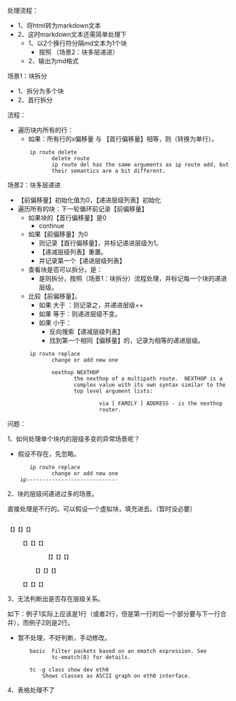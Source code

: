 



处理流程：

- 1、将html转为markdown文本
- 2、这时markdown文本还需简单处理下
  - 1、以2个换行符分隔md文本为1个块
    - 按照 （场景2：块多层递进）
  - 2、输出为md格式



场景1：块拆分

- 1、拆分为多个块
- 2、首行拆分

流程：

- 遍历块内所有的行：
  - 如果：所有行的x偏移量 与 【首行偏移量】相等，则（转换为单行）。

```
       ip route delete
              delete route
              ip route del has the same arguments as ip route add, but
              their semantics are a bit different.
```

场景2：块多层递进

- 【前偏移量】初始化值为0，【递进层级列表】初始化
- 遍历所有的块：下一轮循环前记录【前偏移量】
  - 如果块的【首行偏移量】是0
    - continue
  - 如果【前偏移量】为0
    - 则记录【首行偏移量】，并标记递进层级为1。
    - 【递减层级列表】重置。
    - 并记录第一个【递进层级列表】
  - 查看块是否可以拆分，是：
    - 是则拆分，按照（场景1：块拆分）流程处理，并标记每一个块的递进层级。
  - 比较【前偏移量】。
    - 如果 大于 ：则记录之，并递进层级++
    - 如果 等于：则递进层级不变。
    - 如果 小于：
      - 反向搜索【递减层级列表】
      - 找到第一个相同【偏移量】的，记录为相等的递进层级。

```
       ip route replace
              change or add new one
              
              nexthop NEXTHOP
                     the nexthop of a multipath route.  NEXTHOP is a
                     complex value with its own syntax similar to the
                     top level argument lists:

                             via [ FAMILY ] ADDRESS - is the nexthop
                             router.
```

问题：

1、如何处理单个块内的层级多变的异常场景呢？

- 假设不存在，先忽略。

```
       ip route replace
              change or add new one
    ip-----------------------------
```

2、块的层级间递进过多的场景。

直接处理是不行的。可以假设一个虚拟块，填充进去。（暂时没必要）

```

【】【】【】

    【】【】【】
    
    		【】【】【】
    	
    	【】【】【】
    
    【】【】【】
```

3、无法判断出是否存在层级关系。

如下：例子1实际上应该是1行（或者2行，但是第一行的后一个部分要与下一行合并），而例子2则是2行。

- 暂不处理，不好判断，手动修改。

```
       basic  Filter packets based on an ematch expression. See
              tc-ematch(8) for details.
              
       tc -g class show dev eth0
           Shows classes as ASCII graph on eth0 interface. 
```

4、表格处理不了



